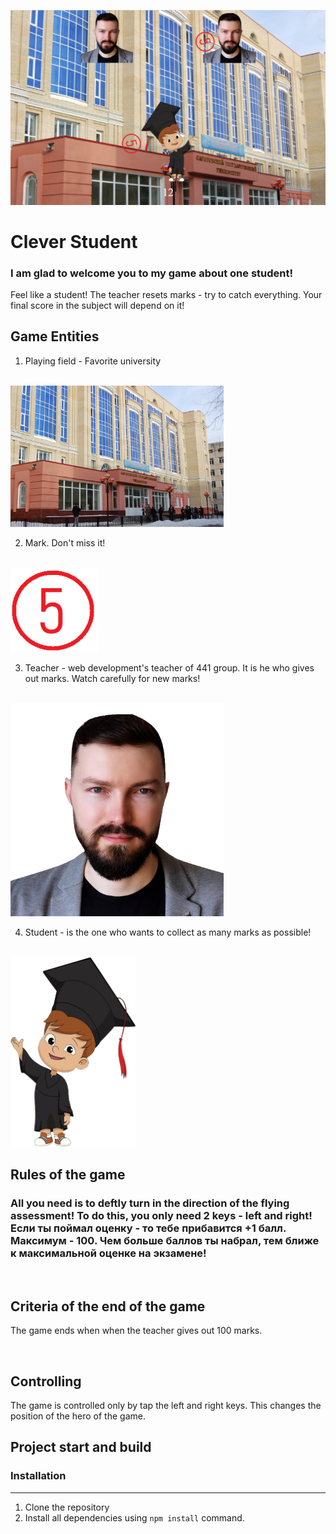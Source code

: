 ![mE3U3joQ7KUyXy7vX0mE9A](https://github.com/Anferova-A/web-dev-course-SSU-21/blob/main/Task-Web_Game/StudentGame/assets/imgs/main2.png?raw=true)

# Clever Student

### I am glad to welcome you to my game about one student! 

Feel like a student! The teacher resets marks - try to catch everything. Your final score in the subject will depend on it!


## Game Entities

1. Playing field - Favorite university
<br><br>
<img width="341" alt="image" src="https://github.com/Anferova-A/web-dev-course-SSU-21/blob/main/Task-Web_Game/StudentGame/assets/imgs/univer.jpg?raw=true">

2. Mark. Don't miss it!
<br><br>
<img width="141" alt="image" src="https://github.com/Anferova-A/web-dev-course-SSU-21/blob/main/Task-Web_Game/StudentGame/assets/imgs/mark.png?raw=true">

3. Teacher - web development's teacher of 441 group. It is he who gives out marks. Watch carefully for new marks!
<br><br>
<img width="341" alt="image" src="https://github.com/Anferova-A/web-dev-course-SSU-21/blob/main/Task-Web_Game/StudentGame/assets/imgs/teacher1.png?raw=true">

4. Student - is the one who wants to collect as many marks as possible!
<br><br>
<img width="200" alt="image" src="https://github.com/Anferova-A/web-dev-course-SSU-21/blob/main/Task-Web_Game/StudentGame/assets/imgs/user.png?raw=true">



<br>

## Rules of the game

### All you need is to deftly turn in the direction of the flying assessment! To do this, you only need 2 keys - left and right! Если ты поймал оценку - то тебе прибавится +1 балл. Максимум - 100. Чем больше баллов ты набрал, тем ближе к максимальной оценке на экзамене!


<br>

## Criteria of the end of the game

The game ends when when the teacher gives out 100 marks.


<br>

## Controlling

The game is controlled only by tap the left and right keys. This changes the position of the hero of the game.



## Project start and build 

### Installation
---
1. Clone the repository
2. Install all dependencies using ``` npm install ``` command.
